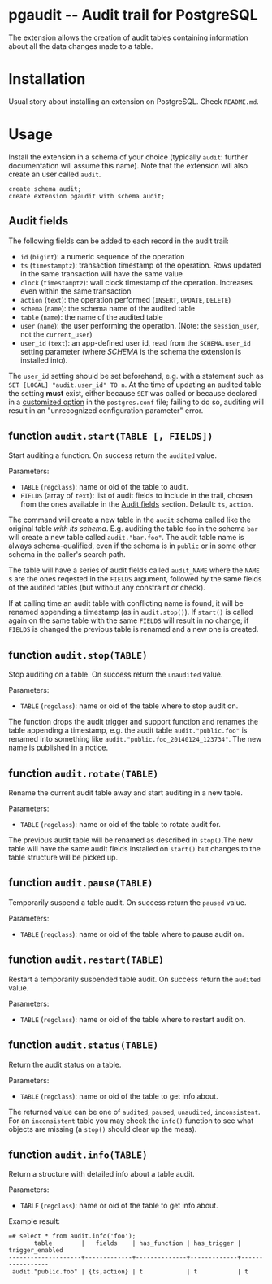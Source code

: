 pgaudit -- Audit trail for PostgreSQL
=====================================

The extension allows the creation of audit tables containing information about
all the data changes made to a table.


Installation
============

Usual story about installing an extension on PostgreSQL. Check `README.md`.


Usage
=====

Install the extension in a schema of your choice (typically `audit`: further
documentation will assume this name). Note that the extension will also create
an user called `audit`.

	create schema audit;
	create extension pgaudit with schema audit;


Audit fields
------------

The following fields can be added to each record in the audit trail:

- `id` (`bigint`): a numeric sequence of the operation
- `ts` (`timestamptz`): transaction timestamp of the operation.
  Rows updated in the same transaction will have the same value
- `clock` (`timestamptz`): wall clock timestamp of the operation.
  Increases even within the same transaction
- `action` (`text`): the operation performed (`INSERT`, `UPDATE`, `DELETE`)
- `schema` (`name`): the schema name of the audited table
- `table` (`name`): the name of the audited table
- `user` (`name`): the user performing the operation. (Note: the
  `session_user`, not the `current_user`)
- `user_id` (`text`): an app-defined user id, read from the `SCHEMA.user_id`
  setting parameter (where *SCHEMA* is the schema the extension is installed
  into).

The `user_id` setting should be set beforehand, e.g. with a statement such as
`SET [LOCAL] "audit.user_id" TO n`. At the time of updating an audited table
the setting **must** exist, either because `SET` was called or because
declared in a [customized option][1] in the `postgres.conf` file; failing to
do so, auditing will result in an "unrecognized configuration parameter"
error.

[1]: https://www.postgresql.org/docs/current/static/runtime-config-custom.html


function `audit.start(TABLE [, FIELDS])`
----------------------------------------

Start auditing a function. On success return the `audited` value.

Parameters:

- `TABLE` (`regclass`): name or oid of the table to audit.
- `FIELDS` (array of `text`): list of audit fields to include in the trail,
  chosen from the ones available in the [Audit fields](#audit-fields) section.
  Default: `ts`, `action`.

The command will create a new table in the `audit` schema called like the
original table *with its schema*. E.g. auditing the table `foo` in the
schema `bar` will create a new table called `audit."bar.foo"`. The audit
table name is always schema-qualified, even if the schema is in `public` or
in some other schema in the caller's search path.

The table will have a series of audit fields called `audit_NAME` where
the `NAME` s are the ones reqested in the `FIELDS` argument, followed by
the same fields of the audited tables (but without any constraint or check).

If at calling time an audit table with conflicting name is found, it will be
renamed appending a timestamp (as in `audit.stop()`). If `start()` is
called again on the same table with the same `FIELDS` will result in no
change; if `FIELDS` is changed the previous table is renamed and a new one
is created.


function `audit.stop(TABLE)`
----------------------------

Stop auditing on a table. On success return the `unaudited` value.

Parameters:

- `TABLE` (`regclass`): name or oid of the table where to stop audit on.

The function drops the audit trigger and support function and renames the
table appending a timestamp, e.g. the audit table `audit."public.foo"` is
renamed into something like `audit."public.foo_20140124_123734"`.  The new
name is published in a notice.


function `audit.rotate(TABLE)`
------------------------------

Rename the current audit table away and start auditing in a new table.

Parameters:

- `TABLE` (`regclass`): name or oid of the table to rotate audit for.

The previous audit table will be renamed as described in `stop()`.The new
table will have the same audit fields installed on `start()` but changes to
the table structure will be picked up.


function `audit.pause(TABLE)`
-----------------------------

Temporarily suspend a table audit. On success return the `paused` value.

Parameters:

- `TABLE` (`regclass`): name or oid of the table where to pause audit on.


function `audit.restart(TABLE)`
-------------------------------

Restart a temporarily suspended table audit. On success return the `audited`
value.

Parameters:

- `TABLE` (`regclass`): name or oid of the table where to restart audit on.


function `audit.status(TABLE)`
------------------------------

Return the audit status on a table.

Parameters:

- `TABLE` (`regclass`): name or oid of the table to get info about.

The returned value can be one of `audited`, `paused`, `unaudited`,
`inconsistent`. For an `inconsistent` table you may check the `info()`
function to see what objects are missing (a `stop()` should clear up the
mess).


function `audit.info(TABLE)`
----------------------------

Return a structure with detailed info about a table audit.

Parameters:

- `TABLE` (`regclass`): name or oid of the table to get info about.

Example result:

	=# select * from audit.info('foo');
		   table        |   fields    | has_function | has_trigger | trigger_enabled
	--------------------+-------------+--------------+-------------+-----------------
	 audit."public.foo" | {ts,action} | t            | t           | t
